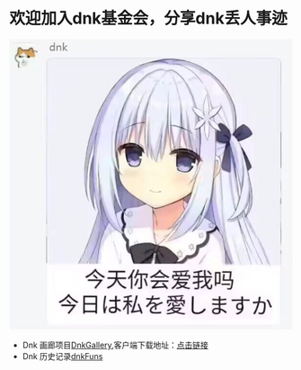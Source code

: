 # 欢迎加入dnk基金会，分享dnk丢人事迹
![Community Board](/profile/dnk.jpg)
- Dnk 画廊项目[DnkGallery](https://github.com/DnkBook/DnkGallery),客户端下载地址：[点击链接](https://github.com/DnkBook/DnkGallery/releases)
- Dnk 历史记录[dnkFuns](https://github.com/DnkBook/dnkFuns)
